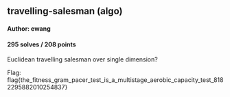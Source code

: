 ## travelling-salesman (algo)
#### Author: ewang
#### 295 solves / 208 points

Euclidean travelling salesman over single dimension?

Flag: flag{the_fitness_gram_pacer_test_is_a_multistage_aerobic_capacity_test_8182295882010254837}
